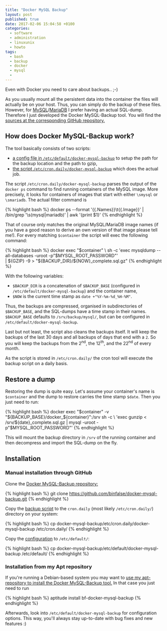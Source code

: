 ```yaml
---
title: "Docker MySQL Backup"
layout: post
published: true
date: 2017-02-06 15:04:58 +0100
categories:
  - software
  - administration
  - linuxunix
  - howto
tags:
  - bash
  - backup
  - docker
  - mysql
  - 
---
```


Even with Docker you need to care about backups.. ;-)

As you usually mount all the persistent data into the container the files will actually be on your host.
Thus, you can simply do the backup of these files.
However, for [MySQL](https://www.mysql.com/)/[MariaDB](https://mariadb.org/) I prefer having an actual SQL-dump.
Therefore I just developed the Docker MySQL-Backup tool.
You will find the [sources at the corresponding GitHub repository.](https://github.com/binfalse/docker-mysql-backup)


## How does Docker MySQL-Backup work?

The tool basically consists of two scripts:

* [a config file in `/etc/default/docker-mysql-backup`](https://github.com/binfalse/docker-mysql-backup/blob/master/etc/default/docker-mysql-backup) to setup the path for the backup location and the path to gzip,
* [the script `/etc/cron.daily/docker-mysql-backup`](https://github.com/binfalse/docker-mysql-backup/blob/master/etc/cron.daily/docker-mysql-backup) which does the actual job.


The script `/etc/cron.daily/docker-mysql-backup` parses the output of the `docker ps` command to find running containers of the MySQL image.
More precisely, it looks for containers of images that start with either `\smysql` or `\smariadb`.
The actual filter command is

{% highlight bash %}
docker ps --format '{{.Names}}\t{{.Image}}'  | /bin/grep '\s\(mysql\|mariadb\)' | awk '{print $1}'
{% endhighlight %}

That of course only matches the original MySQL/MariaDB image names (if you have a good reason to derive an own version of that image please tell me!).
For every matching `$container` the script will exec the following command:

{% highlight bash %}
docker exec "$container" \
	sh -c 'exec mysqldump --all-databases -uroot -p"$MYSQL_ROOT_PASSWORD"' \
	| ${GZIP} -9 > "${BACKUP_DIR}/${NOW}_complete.sql.gz"
{% endhighlight %}

With the following variables:

* `$BACKUP_DIR` is a concatenation of `$BACKUP_BASE` (configured in `/etc/default/docker-mysql-backup`) and the container name,
* `$NOW` is the current time stamp as `date +"%Y-%m-%d_%H-%M"`.

Thus, the backups are compressed, organised in subdirectories of `$BACKUP_BASE`, and the SQL-dumps have a time stamp in their names.
`$BACKUP_BASE` defaults to `/srv/backup/mysql/`, but can be configured in `/etc/default/docker-mysql-backup`.

Last but not least, the script also cleans the backups itself.
It will keep the backups of the last 30 days and all backups of days that end with a `2`.
So you will keep the backups from the 2<sup>nd</sup>, the 12<sup>th</sup>, and the 22<sup>nd</sup> of every month.

As the script is stored in `/etc/cron.daily/` the cron tool will execute the backup script on a daily basis.


## Restore a dump

Restoring the dump is quite easy.
Let's assume your container's name is `$container` and the dump to restore carries the time stamp `$date`.
Then you just need to run:

{% highlight bash %}
docker exec "$container" -v "${BACKUP_BASE}/docker_${container}":/srv sh -c \
      'exec gunzip < /srv/${date}_complete.sql.gz | mysql -uroot -p"$MYSQL_ROOT_PASSWORD"'
{% endhighlight %}

This will mount the backup directory in `/srv` of the running container and then decompress and import the SQL-dump on the fly.


## Installation

### Manual installation through GitHub

Clone the [Docker MySQL-Backup repository:](https://github.com/binfalse/docker-mysql-backup)

{% highlight bash %}
git clone https://github.com/binfalse/docker-mysql-backup.git
{% endhighlight %}

Copy the [backup script](etc/cron.daily/docker-mysql-backup) to the `cron.daily` (most likely `/etc/cron.daily/`) directory on your system:

{% highlight bash %}
cp docker-mysql-backup/etc/cron.daily/docker-mysql-backup /etc/cron.daily/
{% endhighlight %}

Copy the [configuration](etc/default/docker-mysql-backup) to `/etc/default/`:

{% highlight bash %}
cp docker-mysql-backup/etc/default/docker-mysql-backup /etc/default/
{% endhighlight %}

### Installation from my Apt repository

If you're running a Debian-based system you may want to [use my apt-repository to install the Docker MySQL-Backup tool.](https://binfalse.de/software/apt-repo/)
In that case you just need to run

{% highlight bash %}
aptitude install bf-docker-mysql-backup
{% endhighlight %}

Afterwards, look into `/etc/default/docker-mysql-backup` for configuration options.
This way, you'll always stay up-to-date with bug fixes and new features :)




